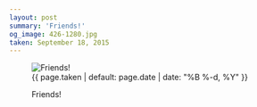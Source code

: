 ```yaml
---
layout: post
summary: 'Friends!'
og_image: 426-1280.jpg
taken: September 18, 2015
---
```


<figure class="post" data-src="{{ site.assets_url }}/{{ page.og_image }}">
<img alt="Friends!" sizes="(min-width: 700px) 50vw, calc(100vw - 2rem)" src="{{ site.assets_url }}/426-640.jpg" srcset="{{ site.assets_url }}/426-1280.jpg 1280w, {{ site.assets_url }}/426-960.jpg 960w, {{ site.assets_url }}/426-640.jpg 640w, {{ site.assets_url }}/426-320.jpg 320w"/>
<figcaption>
<time>{{ page.taken | default: page.date | date: "%B %-d, %Y" }}</time>
<p>Friends!</p>
</figcaption>
</figure>
